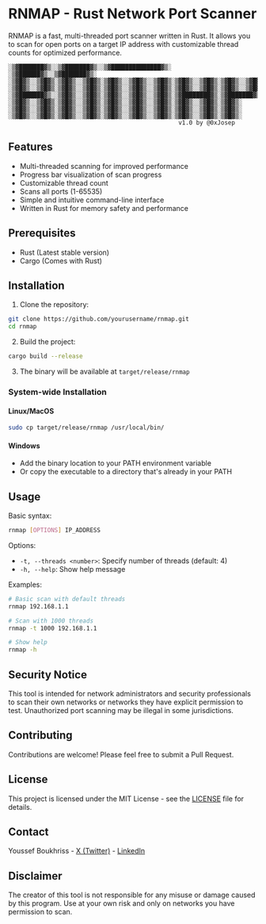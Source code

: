 # RNMAP - Rust Network Port Scanner

RNMAP is a fast, multi-threaded port scanner written in Rust. It allows you to scan for open ports on a target IP address with customizable thread counts for optimized performance.

```
░▒▓███████▓▒░░▒▓███████▓▒░░▒▓██████████████▓▒░ ░▒▓██████▓▒░░▒▓███████▓▒░  
░▒▓█▓▒░░▒▓█▓▒░▒▓█▓▒░░▒▓█▓▒░▒▓█▓▒░░▒▓█▓▒░░▒▓█▓▒░▒▓█▓▒░░▒▓█▓▒░▒▓█▓▒░░▒▓█▓▒░ 
░▒▓█▓▒░░▒▓█▓▒░▒▓█▓▒░░▒▓█▓▒░▒▓█▓▒░░▒▓█▓▒░░▒▓█▓▒░▒▓█▓▒░░▒▓█▓▒░▒▓█▓▒░░▒▓█▓▒░ 
░▒▓███████▓▒░░▒▓█▓▒░░▒▓█▓▒░▒▓█▓▒░░▒▓█▓▒░░▒▓█▓▒░▒▓████████▓▒░▒▓███████▓▒░  
░▒▓█▓▒░░▒▓█▓▒░▒▓█▓▒░░▒▓█▓▒░▒▓█▓▒░░▒▓█▓▒░░▒▓█▓▒░▒▓█▓▒░░▒▓█▓▒░▒▓█▓▒░        
░▒▓█▓▒░░▒▓█▓▒░▒▓█▓▒░░▒▓█▓▒░▒▓█▓▒░░▒▓█▓▒░░▒▓█▓▒░▒▓█▓▒░░▒▓█▓▒░▒▓█▓▒░        
░▒▓█▓▒░░▒▓█▓▒░▒▓█▓▒░░▒▓█▓▒░▒▓█▓▒░░▒▓█▓▒░░▒▓█▓▒░▒▓█▓▒░░▒▓█▓▒░▒▓█▓▒░        
                                                v1.0 by @0xJosep
```

## Features

- Multi-threaded scanning for improved performance
- Progress bar visualization of scan progress
- Customizable thread count
- Scans all ports (1-65535)
- Simple and intuitive command-line interface
- Written in Rust for memory safety and performance

## Prerequisites

- Rust (Latest stable version)
- Cargo (Comes with Rust)

## Installation

1. Clone the repository:
```bash
git clone https://github.com/yourusername/rnmap.git
cd rnmap
```

2. Build the project:
```bash
cargo build --release
```

3. The binary will be available at `target/release/rnmap`

### System-wide Installation

#### Linux/MacOS
```bash
sudo cp target/release/rnmap /usr/local/bin/
```

#### Windows
- Add the binary location to your PATH environment variable
- Or copy the executable to a directory that's already in your PATH

## Usage

Basic syntax:
```bash
rnmap [OPTIONS] IP_ADDRESS
```

Options:
- `-t, --threads <number>`: Specify number of threads (default: 4)
- `-h, --help`: Show help message

Examples:
```bash
# Basic scan with default threads
rnmap 192.168.1.1

# Scan with 1000 threads
rnmap -t 1000 192.168.1.1

# Show help
rnmap -h
```

## Security Notice

This tool is intended for network administrators and security professionals to scan their own networks or networks they have explicit permission to test. Unauthorized port scanning may be illegal in some jurisdictions.

## Contributing

Contributions are welcome! Please feel free to submit a Pull Request.

## License

This project is licensed under the MIT License - see the [LICENSE](https://github.com/0xJosep/rnmap/blob/main/LICENSE) file for details.

## Contact 

Youssef Boukhriss - [X (Twitter)](https://x.com/0xJosep) - [LinkedIn](https://www.linkedin.com/in/youssefboukhriss/)

## Disclaimer

The creator of this tool is not responsible for any misuse or damage caused by this program. Use at your own risk and only on networks you have permission to scan.